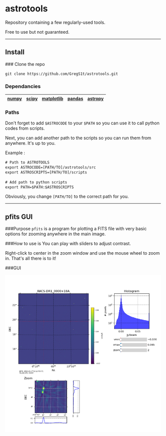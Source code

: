 # astrotools

Repository containing a few regularly-used tools. 

Free to use but not guaranteed. 

---
## Install
### Clone the repo

```
git clone https://github.com/GregS1t/astrotools.git
```

### Dependancies

| [numpy](https://numpy.org/) | [scipy](https://www.scipy.org/) | [matplotlib](https://matplotlib.org/) | [pandas](https://pandas.pydata.org/) | [astropy](https://www.astropy.org/) 
| :-----: | :-----: | :----------: | :------: | :--------: |  

### Paths

Don't forget to add `$ASTROCODE` to your `$PATH` so you can use it to call python codes from scripts.

Next, you can add another path to the scripts so you can run them from anywhere. It's up to you.

Example : 

```
# Path to ASTROTOOLS
export ASTROCODE=[PATH/TO]/astrotools/src
export ASTROSCRIPTS=[PATH/TO]/scripts

# Add path to python scripts
export PATH=$PATH:$ASTROSCRIPTS
```

Obviously, you change `[PATH/TO]` to the correct path for you.

---
## pfits GUI
###Purpose
`pfits`  is a program for plotting a FITS file with very basic options for zooming anywhere in the main image.

###How to use is
You can play with sliders to adjust contrast. 

Right-click to center in the zoom window and use the mouse wheel to zoom in. That's all there is to it! 

###GUI

![pfits screen shot](./img/pfits_screenshot_1.png)


